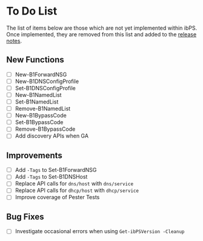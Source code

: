 # To Do List
The list of items below are those which are not yet implemented within ibPS. Once implemented, they are removed from this list and added to the [release notes](https://github.com/TehMuffinMoo/ibPS/blob/dev/RELEASE.md).

## New Functions
- [ ] New-B1ForwardNSG
- [ ] New-B1DNSConfigProfile
- [ ] Set-B1DNSConfigProfile
- [ ] New-B1NamedList
- [ ] Set-B1NamedList
- [ ] Remove-B1NamedList
- [ ] New-B1BypassCode
- [ ] Set-B1BypassCode
- [ ] Remove-B1BypassCode
- [ ] Add discovery APIs when GA

## Improvements
- [ ] Add `-Tags` to Set-B1ForwardNSG
- [ ] Add `-Tags` to Set-B1DNSHost
- [ ] Replace API calls for `dns/host` with `dns/service`
- [ ] Replace API calls for `dhcp/host` with `dhcp/service`
- [ ] Improve coverage of Pester Tests

## Bug Fixes
- [ ] Investigate occasional errors when using `Get-ibPSVersion -Cleanup`